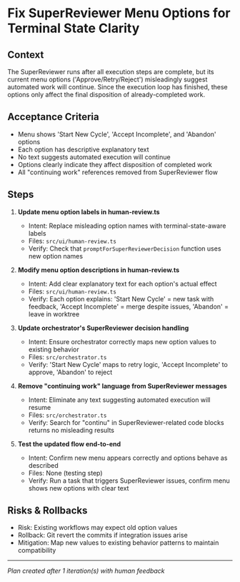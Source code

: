 # Fix SuperReviewer Menu Options for Terminal State Clarity

## Context
The SuperReviewer runs after all execution steps are complete, but its current menu options ('Approve/Retry/Reject') misleadingly suggest automated work will continue. Since the execution loop has finished, these options only affect the final disposition of already-completed work.

## Acceptance Criteria
- Menu shows 'Start New Cycle', 'Accept Incomplete', and 'Abandon' options
- Each option has descriptive explanatory text
- No text suggests automated execution will continue
- Options clearly indicate they affect disposition of completed work
- All "continuing work" references removed from SuperReviewer flow

## Steps

1. **Update menu option labels in human-review.ts**
   - Intent: Replace misleading option names with terminal-state-aware labels
   - Files: `src/ui/human-review.ts`
   - Verify: Check that `promptForSuperReviewerDecision` function uses new option names

2. **Modify menu option descriptions in human-review.ts**
   - Intent: Add clear explanatory text for each option's actual effect
   - Files: `src/ui/human-review.ts`
   - Verify: Each option explains: 'Start New Cycle' = new task with feedback, 'Accept Incomplete' = merge despite issues, 'Abandon' = leave in worktree

3. **Update orchestrator's SuperReviewer decision handling**
   - Intent: Ensure orchestrator correctly maps new option values to existing behavior
   - Files: `src/orchestrator.ts`
   - Verify: 'Start New Cycle' maps to retry logic, 'Accept Incomplete' to approve, 'Abandon' to reject

4. **Remove "continuing work" language from SuperReviewer messages**
   - Intent: Eliminate any text suggesting automated execution will resume
   - Files: `src/orchestrator.ts`
   - Verify: Search for "continu" in SuperReviewer-related code blocks returns no misleading results

5. **Test the updated flow end-to-end**
   - Intent: Confirm new menu appears correctly and options behave as described
   - Files: None (testing step)
   - Verify: Run a task that triggers SuperReviewer issues, confirm menu shows new options with clear text

## Risks & Rollbacks
- Risk: Existing workflows may expect old option values
- Rollback: Git revert the commits if integration issues arise
- Mitigation: Map new values to existing behavior patterns to maintain compatibility

---
_Plan created after 1 iteration(s) with human feedback_
